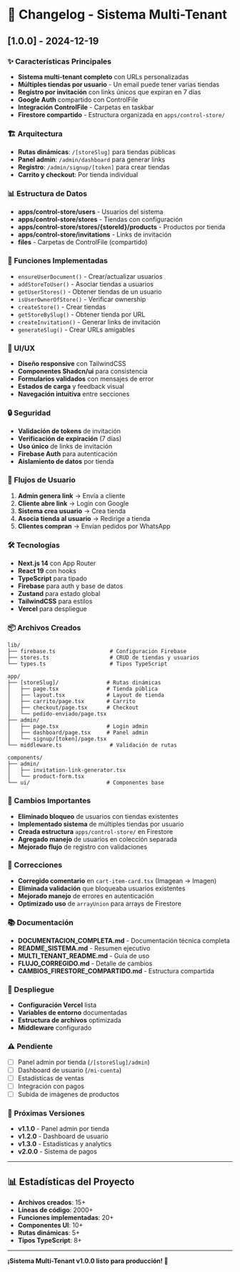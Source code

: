 # 📝 Changelog - Sistema Multi-Tenant

## [1.0.0] - 2024-12-19

### ✨ Características Principales
- **Sistema multi-tenant completo** con URLs personalizadas
- **Múltiples tiendas por usuario** - Un email puede tener varias tiendas
- **Registro por invitación** con links únicos que expiran en 7 días
- **Google Auth** compartido con ControlFile
- **Integración ControlFile** - Carpetas en taskbar
- **Firestore compartido** - Estructura organizada en `apps/control-store/`

### 🏗️ Arquitectura
- **Rutas dinámicas**: `/[storeSlug]` para tiendas públicas
- **Panel admin**: `/admin/dashboard` para generar links
- **Registro**: `/admin/signup/[token]` para crear tiendas
- **Carrito y checkout**: Por tienda individual

### 📊 Estructura de Datos
- **apps/control-store/users** - Usuarios del sistema
- **apps/control-store/stores** - Tiendas con configuración
- **apps/control-store/stores/{storeId}/products** - Productos por tienda
- **apps/control-store/invitations** - Links de invitación
- **files** - Carpetas de ControlFile (compartido)

### 🔧 Funciones Implementadas
- `ensureUserDocument()` - Crear/actualizar usuarios
- `addStoreToUser()` - Asociar tiendas a usuarios
- `getUserStores()` - Obtener tiendas de un usuario
- `isUserOwnerOfStore()` - Verificar ownership
- `createStore()` - Crear tiendas
- `getStoreBySlug()` - Obtener tienda por URL
- `createInvitation()` - Generar links de invitación
- `generateSlug()` - Crear URLs amigables

### 🎨 UI/UX
- **Diseño responsive** con TailwindCSS
- **Componentes Shadcn/ui** para consistencia
- **Formularios validados** con mensajes de error
- **Estados de carga** y feedback visual
- **Navegación intuitiva** entre secciones

### 🔒 Seguridad
- **Validación de tokens** de invitación
- **Verificación de expiración** (7 días)
- **Uso único** de links de invitación
- **Firebase Auth** para autenticación
- **Aislamiento de datos** por tienda

### 📱 Flujos de Usuario
1. **Admin genera link** → Envía a cliente
2. **Cliente abre link** → Login con Google
3. **Sistema crea usuario** → Crea tienda
4. **Asocia tienda al usuario** → Redirige a tienda
5. **Clientes compran** → Envían pedidos por WhatsApp

### 🛠️ Tecnologías
- **Next.js 14** con App Router
- **React 19** con hooks
- **TypeScript** para tipado
- **Firebase** para auth y base de datos
- **Zustand** para estado global
- **TailwindCSS** para estilos
- **Vercel** para despliegue

### 📦 Archivos Creados
```
lib/
├── firebase.ts                 # Configuración Firebase
├── stores.ts                   # CRUD de tiendas y usuarios
└── types.ts                    # Tipos TypeScript

app/
├── [storeSlug]/               # Rutas dinámicas
│   ├── page.tsx               # Tienda pública
│   ├── layout.tsx             # Layout de tienda
│   ├── carrito/page.tsx       # Carrito
│   ├── checkout/page.tsx      # Checkout
│   └── pedido-enviado/page.tsx
├── admin/
│   ├── page.tsx               # Login admin
│   ├── dashboard/page.tsx     # Panel admin
│   └── signup/[token]/page.tsx
└── middleware.ts               # Validación de rutas

components/
├── admin/
│   ├── invitation-link-generator.tsx
│   └── product-form.tsx
└── ui/                        # Componentes base
```

### 🔄 Cambios Importantes
- **Eliminado bloqueo** de usuarios con tiendas existentes
- **Implementado sistema** de múltiples tiendas por usuario
- **Creada estructura** `apps/control-store/` en Firestore
- **Agregado manejo** de usuarios en colección separada
- **Mejorado flujo** de registro con validaciones

### 🐛 Correcciones
- **Corregido comentario** en `cart-item-card.tsx` (Imagean → Imagen)
- **Eliminada validación** que bloqueaba usuarios existentes
- **Mejorado manejo** de errores en autenticación
- **Optimizado uso** de `arrayUnion` para arrays de Firestore

### 📚 Documentación
- **DOCUMENTACION_COMPLETA.md** - Documentación técnica completa
- **README_SISTEMA.md** - Resumen ejecutivo
- **MULTI_TENANT_README.md** - Guía de uso
- **FLUJO_CORREGIDO.md** - Detalle de cambios
- **CAMBIOS_FIRESTORE_COMPARTIDO.md** - Estructura compartida

### 🚀 Despliegue
- **Configuración Vercel** lista
- **Variables de entorno** documentadas
- **Estructura de archivos** optimizada
- **Middleware** configurado

### ⚠️ Pendiente
- [ ] Panel admin por tienda (`/[storeSlug]/admin`)
- [ ] Dashboard de usuario (`/mi-cuenta`)
- [ ] Estadísticas de ventas
- [ ] Integración con pagos
- [ ] Subida de imágenes de productos

### 🎯 Próximas Versiones
- **v1.1.0** - Panel admin por tienda
- **v1.2.0** - Dashboard de usuario
- **v1.3.0** - Estadísticas y analytics
- **v2.0.0** - Sistema de pagos

---

## 📊 Estadísticas del Proyecto

- **Archivos creados**: 15+
- **Líneas de código**: 2000+
- **Funciones implementadas**: 20+
- **Componentes UI**: 10+
- **Rutas dinámicas**: 5+
- **Tipos TypeScript**: 8+

---

**¡Sistema Multi-Tenant v1.0.0 listo para producción! 🎉**
